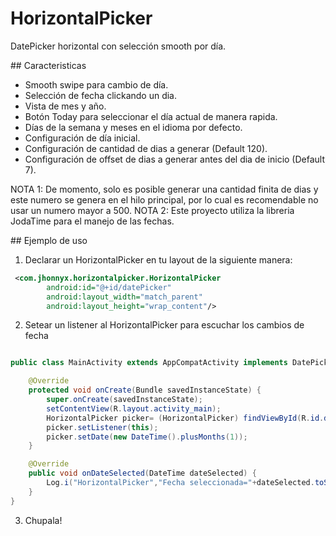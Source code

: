 # HorizontalPicker
DatePicker horizontal con selección smooth por día.

## Caracteristicas
* Smooth swipe para cambio de día.
* Selección de fecha clickando un dia.
* Vista de mes y año.
* Botón Today para seleccionar el día actual de manera rapida.
* Días de la semana y meses en el idioma por defecto.
* Configuración de día inicial.
* Configuración de cantidad de dias a generar (Default 120).
* Configuración de offset de dias a generar antes del dia de inicio (Default 7).

NOTA 1: De momento, solo es posible generar una cantidad finita de dias y este numero se genera en el hilo principal, por lo cual es recomendable no usar un numero mayor a 500.
NOTA 2: Este proyecto utiliza la libreria JodaTime para el manejo de las fechas.

## Ejemplo de uso
1. Declarar un HorizontalPicker en tu layout de la siguiente manera:

```xml
 <com.jhonnyx.horizontalpicker.HorizontalPicker
        android:id="@+id/datePicker"
        android:layout_width="match_parent"
        android:layout_height="wrap_content"/>
```

2. Setear un listener al HorizontalPicker para escuchar los cambios de fecha

```java

public class MainActivity extends AppCompatActivity implements DatePickerListener {

    @Override
    protected void onCreate(Bundle savedInstanceState) {
        super.onCreate(savedInstanceState);
        setContentView(R.layout.activity_main);
        HorizontalPicker picker= (HorizontalPicker) findViewById(R.id.datePicker);
        picker.setListener(this);
        picker.setDate(new DateTime().plusMonths(1));
    }

    @Override
    public void onDateSelected(DateTime dateSelected) {
        Log.i("HorizontalPicker","Fecha seleccionada="+dateSelected.toString());
    }
}

```
3. Chupala!

